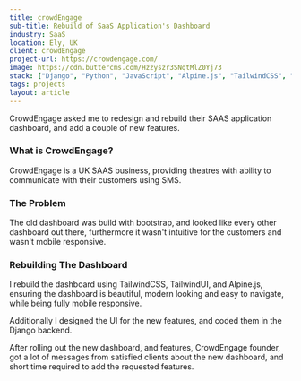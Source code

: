 ```yaml
---
title: crowdEngage
sub-title: Rebuild of SaaS Application's Dashboard
industry: SaaS
location: Ely, UK
client: crowdEngage
project-url: https://crowdengage.com/
image: https://cdn.buttercms.com/Hzzyszr3SNqtMlZ0Yj73
stack: ["Django", "Python", "JavaScript", "Alpine.js", "TailwindCSS", "TailwindUI", "Docker"]
tags: projects
layout: article
---
```

CrowdEngage asked me to redesign and rebuild their SAAS application dashboard, and add a couple of new features. 

### What is CrowdEngage?

<span>CrowdEngage is a UK SAAS business, providing theatres with ability to communicate with their customers using SMS.</span>

### The Problem

The old dashboard was build with bootstrap, and looked like every other dashboard out there, furthermore it wasn't intuitive for the customers and wasn't mobile responsive.

### Rebuilding The Dashboard

I rebuild the dashboard using TailwindCSS, TailwindUI, and Alpine.js, ensuring the dashboard is beautiful, modern looking and easy to navigate, while being fully mobile responsive.

Additionally I designed the UI for the new features, and coded them in the Django backend.

After rolling out the new dashboard, and features, CrowdEngage founder, got a lot of messages from satisfied clients about the new dashboard, and short time required to add the requested features.
